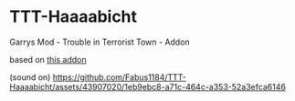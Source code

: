 # TTT-Haaaabicht
Garrys Mod - Trouble in Terrorist Town - Addon

based on [this addon](https://steamcommunity.com/sharedfiles/filedetails/?id=2055413063)

(sound on)
https://github.com/Fabus1184/TTT-Haaaabicht/assets/43907020/1eb9ebc8-a71c-464c-a353-52a3efca6146
